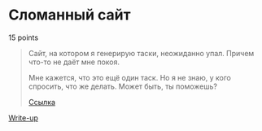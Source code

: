 # Сломанный сайт

15 points

> Сайт, на котором я генерирую таски, неожиданно упал. Причем что-то 
> не даёт мне покоя.
> 
> Мне кажется, что это ещё один таск. Но я не знаю, у кого спросить, 
> что же делать. Может быть, ты поможешь?
> 
> [Ссылка](https://day8.upml.tech/)

[Write-up](WRITEUP.md)
